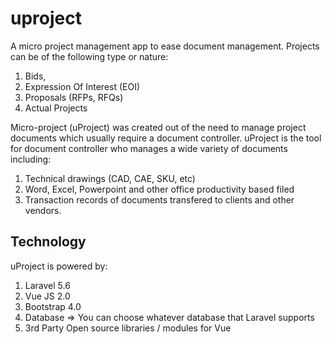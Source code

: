 # uproject
A micro project management app to ease document management. Projects can be of the following type or nature:
 1. Bids, 
 2. Expression Of Interest (EOI)
 3. Proposals (RFPs, RFQs) 
 4. Actual Projects 

Micro-project (uProject) was created out of the need to manage project documents which usually require a document controller. uProject is the tool for document controller who manages a wide variety of documents including:
  1. Technical drawings (CAD, CAE, SKU, etc)
  2. Word, Excel, Powerpoint and other office productivity based filed
  3. Transaction records of documents transfered to clients and other vendors.

## Technology
uProject is powered by:
 1. Laravel 5.6 
 2. Vue JS 2.0
 3. Bootstrap 4.0
 4. Database => You can choose whatever database that Laravel supports
 5. 3rd Party Open source libraries / modules for Vue


